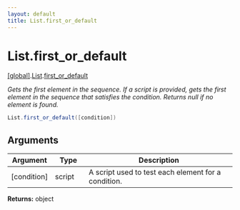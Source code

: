 ```yaml
---
layout: default
title: List.first_or_default
---
```


# List.first_or_default

[\[global\]]({{site.baseurl}}/docs/).[List]({{site.baseurl}}/docs/List/).[first_or_default]({{site.baseurl}}/docs/List/first_or_default/)

_Gets the first element in the sequence. If a script is provided, gets the first element in the sequence that satisfies the condition. Returns null if no element is found._

```cs
List.first_or_default([condition])
```

## Arguments

<table>
  <col width="15%">
  <col width="15%">
  <thead>
    <tr>
      <th>Argument</th>
      <th>Type</th>
      <th>Description</th>
    </tr>
  </thead>
  <tbody>
    <tr>
      <td>[condition]</td>
      <td>script</td>
      <td>A script used to test each element for a condition.</td>
    </tr>
  </tbody>
</table>

**Returns:** object
